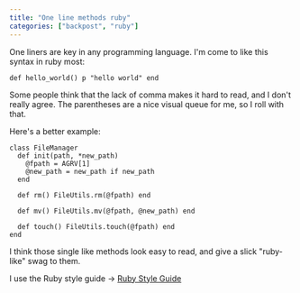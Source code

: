 ```yaml
---
title: "One line methods ruby"
categories: ["backpost", "ruby"]
---
```


One liners are key in any programming language. I'm come to like this syntax in ruby most:

```
def hello_world() p "hello world" end
```

Some people think that the lack of comma makes it hard to read, and I don't really agree. The parentheses are a nice visual queue for me, so I roll with that.

Here's a better example:

```
class FileManager
  def init(path, *new_path)
    @fpath = AGRV[1]
    @new_path = new_path if new_path
  end

  def rm() FileUtils.rm(@fpath) end

  def mv() FileUtils.mv(@fpath, @new_path) end

  def touch() FileUtils.touch(@fpath) end
end
```

I think those single like methods look easy to read, and give a slick "ruby-like" swag to them.

I use the Ruby style guide -> [Ruby Style Guide](https://github.com/bbatsov/ruby-style-guide)
